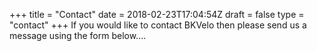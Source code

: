 +++
title = "Contact"
date = 2018-02-23T17:04:54Z
draft =  false
type = "contact"
+++
If you would like to contact BKVelo then please send us a message using the form below....
